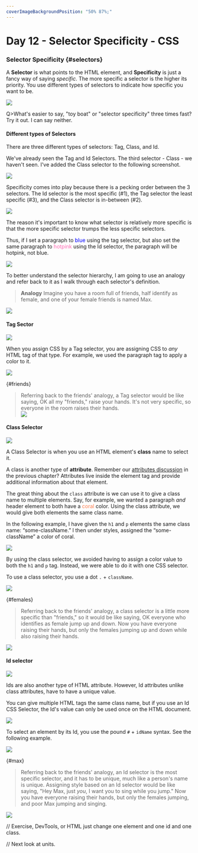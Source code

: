 ```yaml
---
coverImageBackgroundPosition: "50% 87%;"
---
```


# Day 12 - Selector Specificity - CSS

### Selector Specificity {#selectors}

A **Selector** is what points to the HTML element, and **Specificity** is just a fancy way of saying _specific_. The more specific a selector is the higher its priority.  You use different types of selectors to indicate how specific you want to be.

![](images/3-CSS/selector-video.png)

Q>What's easier to say, "toy boat" or "selector specificity" three times fast?  Try it out. I can say neither.

#### Different types of Selectors

There are three different types of selectors: Tag, Class, and Id. 

We've already seen the Tag and Id Selectors. The third selector - Class - we haven't seen.  I've added the Class selector to the following screenshot.

![](images/3-CSS/selector-example.png)

Specificity comes into play because there is a pecking order between the 3 selectors.  The Id selector is the most specific (#1), the Tag selector the least specific (#3), and the Class selector is in-between (#2).

![](images/3-CSS/rankings.png)

The reason it's important to know what selector is relatively more specific is that the more specific selector trumps the less specific selectors.

Thus, if I set a paragraph to <span style="color:blue">blue</span> using the tag selector, but also set the same paragraph to <span style="color:hotpink">hotpink</span> using the Id selector, the paragraph will be hotpink, not blue.

![](images/3-CSS/pink-vs-blue.png)

To better understand the selector hierarchy, I am going to use an analogy and refer back to it as I walk through each selector's definition.

> **Analogy**
> Imagine you have a room full of friends, half identify as female, and one of your female friends is named Max.

![](images/3-CSS/Four_Friends.png)

#### Tag Sector

![](images/3-CSS/third-place.png)

When you assign CSS by a Tag selector, you are assigning CSS to _any_ HTML tag of that type. For example, we used the paragraph tag to apply a color to it.

![](images/3-CSS/tag-selector-p.png)

{#friends}
> Referring back to the friends' analogy, a Tag selector would be like saying, OK all my "friends," raise your hands. It's not very specific, so everyone in the room raises their hands.  
> ![](images/3-CSS/Four_Friends_Arms_Up.png)

#### Class Selector

![](images/3-CSS/second-place.png)

A Class Selector is when you use an HTML element's **class** name to select it.

A class is another type of **attribute**.  Remember our [attributes discussion](#attributes) in the previous chapter?  Attributes live inside the element tag and provide additional information about that element.

The great thing about the `class` attribute is we can use it to give a class name to multiple elements.  Say, for example, we wanted a paragraph _and_ header element to both have a <span style="color:coral">coral</span> color.  Using the class attribute, we would give both elements the same class name. 

In the following example, I have given the `h1` and `p` elements the same class name: “some-className.”  I then under styles, assigned the “some-className” a color of coral.

![](images/3-CSS/some-className.png)

By using the class selector, we avoided having to assign a color value to both the `h1` and `p` tag.  Instead, we were able to do it with one CSS selector.

To use a class selector, you use a dot `.` + `className`.

![](images/3-CSS/class-selector.png) 

{#females}
> Referring back to the friends' analogy, a class selector is a little more specific than "friends," so it would be like saying, OK everyone who identifies as female jump up and down. Now you have everyone raising their hands, but only the females jumping up and down while also raising their hands.

![](images/3-CSS/Four_Friends_Girls_Jumping.png)

#### Id selector

![](images/3-CSS/first-place.png)

Ids are also another type of HTML attribute.  However, Id attributes unlike class attributes, have to have a unique value.  

You can give multiple HTML tags the same class name, but if you use an Id CSS Selector, the Id's value can only be used once on the HTML document.

![](images/3-CSS/no-yes.png)

To select an element by its Id, you use the pound `#` + `idName` syntax.  See the following example.

![](images/3-CSS/id-selector.png)

{#max}
> Referring back to the friends' analogy, an Id selector is the most specific selector, and it has to be unique, much like a person's name is unique.  Assigning style based on an Id selector would be like saying, "Hey Max, just _you_, I want you to sing while you jump." Now you have everyone raising their hands, but only the females jumping, and poor Max jumping and singing.

![](images/3-CSS/Four_Friends_Girls_Jumping_Singing.png)

// Exercise, DevTools, or HTML just change one element and one id and one class.

// Next look at units.